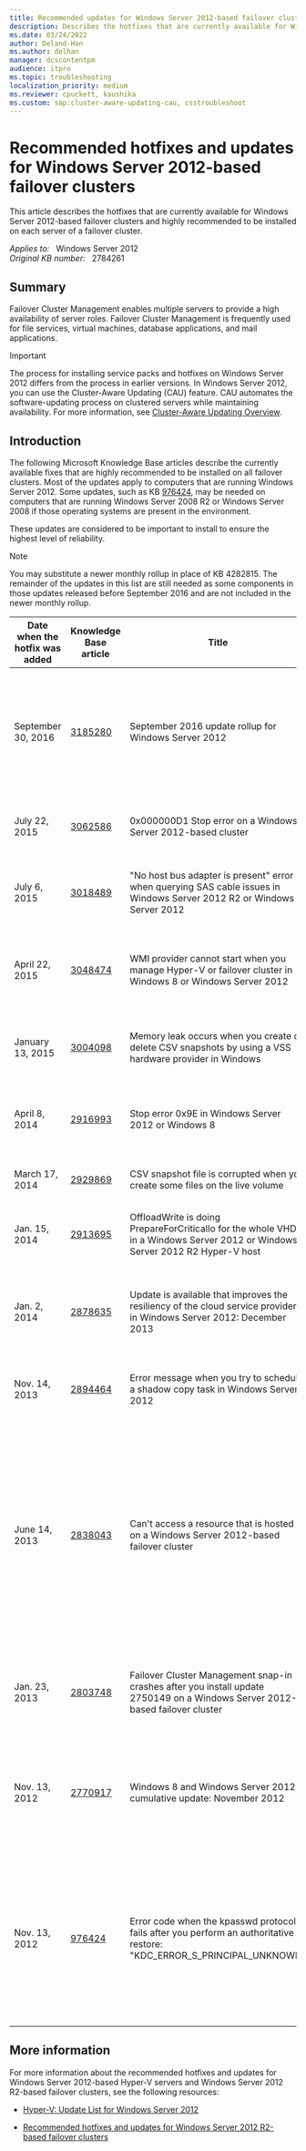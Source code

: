 ```yaml
---
title: Recommended updates for Windows Server 2012-based failover clusters
description: Describes the hotfixes that are currently available for Windows Server 2012-based failover clusters.
ms.date: 03/24/2022
author: Deland-Han
ms.author: delhan
manager: dcscontentpm
audience: itpro
ms.topic: troubleshooting
localization_priority: medium
ms.reviewer: cpuckett, kaushika
ms.custom: sap:cluster-aware-updating-cau, csstroubleshoot
---
```

# Recommended hotfixes and updates for Windows Server 2012-based failover clusters

This article describes the hotfixes that are currently available for Windows Server 2012-based failover clusters and highly recommended to be installed on each server of a failover cluster.

_Applies to:_ &nbsp; Windows Server 2012  
_Original KB number:_ &nbsp; 2784261

## Summary

Failover Cluster Management enables multiple servers to provide a high availability of server roles. Failover Cluster Management is frequently used for file services, virtual machines, database applications, and mail applications.

> [!IMPORTANT]
> The process for installing service packs and hotfixes on Windows Server 2012 differs from the process in earlier versions. In Windows Server 2012, you can use the Cluster-Aware Updating (CAU) feature. CAU automates the software-updating process on clustered servers while maintaining availability. For more information, see [Cluster-Aware Updating Overview](/previous-versions/windows/it-pro/windows-server-2012-R2-and-2012/hh831694(v=ws.11)).

## Introduction

The following Microsoft Knowledge Base articles describe the currently available fixes that are highly recommended to be installed on all failover clusters. Most of the updates apply to computers that are running Windows Server 2012. Some updates, such as KB [976424](https://support.microsoft.com/help/976424), may be needed on computers that are running Windows Server 2008 R2 or Windows Server 2008 if those operating systems are present in the environment.

These updates are considered to be important to install to ensure the highest level of reliability.

> [!NOTE]
> You may substitute a newer monthly rollup in place of KB 4282815. The remainder of the updates in this list are still needed as some components in those updates released before September 2016 and are not included in the newer monthly rollup.

|Date when the hotfix was added|Knowledge Base article|Title|Component|Why we recommend this hotfix|
|---|---|---|---|---|
|September 30, 2016| [3185280](https://support.microsoft.com/help/3185280)|September 2016 update rollup for Windows Server 2012|`Clussvc.exe`|Resolves an issue when a cluster node sends an Internet Control Message Protocol (ICMP) request to a gateway, TCPIP returns a timeout error (Error code 11010, IP_REQ_TIMED_OUT), even if ICMP doesn't receive a timeout. Available from Windows Update. Includes the fixes in [3090343](https://support.microsoft.com/help/3090343) and [3076953](https://support.microsoft.com/help/3076953). |
|July 22, 2015| [3062586](https://support.microsoft.com/help/3062586)|0x000000D1 Stop error on a Windows Server 2012-based cluster|Netft|Prevents a Stop 0xD1 when processing a network buffer list (NBL). Not all 0x000000D1 Stop errors are caused by this issue. Available for individual download.|
|July 6, 2015| [3018489](https://support.microsoft.com/help/3018489)|"No host bus adapter is present" error when querying SAS cable issues in Windows Server 2012 R2 or Windows Server 2012|Storport|To receive the updated logging capabilities of storport.sys covered in [KB 2819476](https://support.microsoft.com/help/2819476) plus the fixes in [KB 3018489](https://support.microsoft.com/help/3018489), [KB 2908783](https://support.microsoft.com/help/2908783) and [KB 2867201](https://support.microsoft.com/help/2867201). Available for individual download.|
|April 22, 2015| [3048474](https://support.microsoft.com/help/3048474)|WMI provider cannot start when you manage Hyper-V or failover cluster in Windows 8 or Windows Server 2012|WMI|Recovers a WMI provider when it has hit the WMI memory threshold so you can continue to manage Hyper-V or failover cluster in Windows 8 or Windows Server 2012. Available for individual download.|
|January 13, 2015| [3004098](https://support.microsoft.com/help/3004098)|Memory leak occurs when you create or delete CSV snapshots by using a VSS hardware provider in Windows|`Csvfs.sys`|Prevents a memory leak when you create or delete CSV snapshots by using a hardware Volume Shadow Copy Service (VSS) provider. Available for individual download.|
|April 8, 2014| [2916993](https://support.microsoft.com/help/2916993)|Stop error 0x9E in Windows Server 2012 or Windows 8|`Ntoskrnl.exe`|Prevents a lock contention and Stop 0x9e when a large file is mapped into the system cache, for instance a backup operation is copying files from snapshots. Available for individual download.|
|March 17, 2014| [2929869](https://support.microsoft.com/help/2929869)|CSV snapshot file is corrupted when you create some files on the live volume|`Csvflt.sys` `Csvfs.sys`<br/>`Volsnap.sys`|Prevents CSV snapshot file corruption when a file is deleted and recreated on the live volume. Available for individual download.|
|Jan. 15, 2014| [2913695](https://support.microsoft.com/help/2913695)|OffloadWrite is doing PrepareForCriticalIo for the whole VHD in a Windows Server 2012 or Windows Server 2012 R2 Hyper-V host|NTFS.sys|Performance improvement when there is an offload write for a virtual hard disk (VHD) in the host. Available for individual download.|
|Jan. 2, 2014| [2878635](https://support.microsoft.com/help/2878635)|Update is available that improves the resiliency of the cloud service provider in Windows Server 2012: December 2013|Multiple|This hotfix prevents a CSV failover by fixing an underlying issue in NTFS, software snapshots, and by increasing the overall resilience of the Cluster service and CSV during expected pause states. Available for individual download.|
|Nov. 14, 2013| [2894464](https://support.microsoft.com/help/2894464)|Error message when you try to schedule a shadow copy task in Windows Server 2012|Failover Cluster Resource DLL|This hotfix resolves an error when you try to schedule a shadow copy task on a shared disk. Available for individual download.|
|June 14, 2013| [2838043](https://support.microsoft.com/help/2838043)|Can't access a resource that is hosted on a Windows Server 2012-based failover cluster|Failover Cluster Resource DLL|This hotfix prevents an error when resources that are hosted on a Windows 8-based or Windows Server 2012-based failover cluster are accessed from a Windows XP-based or Windows Server 2003-based client computer.<br/><br/>This hotfix also resolves an Event ID 1196 with error: The handle is invalid when the cluster network name resource does not come online and register in DNS.<br/><br/>Available for individual download and included in [2889784](https://support.microsoft.com/help/2889784) (Windows RT, Windows 8, and Windows Server 2012 update rollup: November 2013).|
|Jan. 23, 2013| [2803748](https://support.microsoft.com/help/2803748)|Failover Cluster Management snap-in crashes after you install update 2750149 on a Windows Server 2012-based failover cluster|Failover Cluster Management snap-in|Resolves a crash in the Failover Cluster Management snap-in after update 2750149 is installed on a Windows Server 2012-based failover cluster. Available from Windows Update or the Microsoft Download Center.|
|Nov. 13, 2012| [2770917](https://support.microsoft.com/help/2770917)|Windows 8 and Windows Server 2012 cumulative update: November 2012|Multiple|Improves clustered server performance and reliability in Hyper-V and Scale-Out File Server scenarios. Improves SMB service and client reliability under certain stress conditions. Install update 2770917 by using Windows Update in order to receive the cumulative update as described in KB 2770917.|
|Nov. 13, 2012| [976424](https://support.microsoft.com/help/976424)|Error code when the kpasswd protocol fails after you perform an authoritative restore: "KDC_ERROR_S_PRINCIPAL_UNKNOWN"|KDCSVC|Install on every domain controller that is running Windows Server 2008 Service Pack 2 or Windows Server 2008 R2 in order to add a Windows Server 2012 failover cluster. Otherwise, Create Cluster may fail with error message: CreateClusterNameCOIfNotExists (6783): Unable to set password on \<ClusterName$> when it tries to set the password for the cluster computer object. This hotfix is included in Windows Server 2008 R2 Service Pack 1.|

## More information

For more information about the recommended hotfixes and updates for Windows Server 2012-based Hyper-V servers and Windows Server 2012 R2-based failover clusters, see the following resources:

- [Hyper-V: Update List for Windows Server 2012](https://social.technet.microsoft.com/wiki/contents/articles/15576.hyper-v-update-list-for-windows-server-2012.aspx)

- [Recommended hotfixes and updates for Windows Server 2012 R2-based failover clusters](https://support.microsoft.com/help/2920151)
